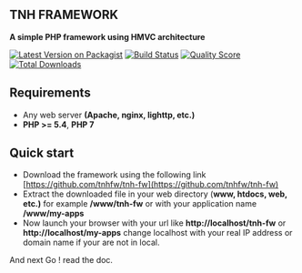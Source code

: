 ## TNH FRAMEWORK
**A simple PHP framework using HMVC architecture**

[![Latest Version on Packagist](https://img.shields.io/packagist/v/tnhfw/tnh-fw.svg?style=flat-square)](https://packagist.org/packages/tnhfw/tnh-fw)
[![Build Status](https://img.shields.io/travis/tnhfw/tnh-fw/1.0.0-dev.svg?style=flat-square)](https://travis-ci.com/tnhfw/tnh-fw)
[![Quality Score](https://img.shields.io/scrutinizer/g/tnhfw/tnh-fw.svg?style=flat-square)](https://scrutinizer-ci.com/g/tnhfw/tnh-fw)
[![Total Downloads](https://img.shields.io/packagist/dt/tnhfw/tnh-fw.svg?style=flat-square)](https://packagist.org/packages/tnhfw/tnh-fw)


## Requirements

 - Any web server **(Apache, nginx, lighttp, etc.)**
 - **PHP >= 5.4**, **PHP 7**

## Quick start
 - Download the framework using the following link [https://github.com/tnhfw/tnh-fw](https://github.com/tnhfw/tnh-fw)
 - Extract the downloaded file in your web directory (**www, htdocs, web, etc.)** for example **/www/tnh-fw** or with your application name **/www/my-apps**
 - Now launch your browser with your url like **http://localhost/tnh-fw** or **http://localhost/my-apps** change localhost with your real IP address or domain name if your are not in local.

And next Go ! read the doc.